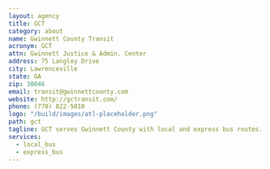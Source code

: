 ```yaml
---
layout: agency
title: GCT
category: about
name: Gwinnett County Transit
acronym: GCT
attn: Gwinnett Justice & Admin. Center
address: 75 Langley Drive
city: Lawrenceville
state: GA
zip: 30046
email: transit@gwinnettcounty.com
website: http://gctransit.com/
phone: (770) 822-5010
logo: "/build/images/atl-placeholder.png"
path: gct
tagline: GCT serves Gwinnett County with local and express bus routes.
services:
  - local_bus
  - express_bus
---
```

